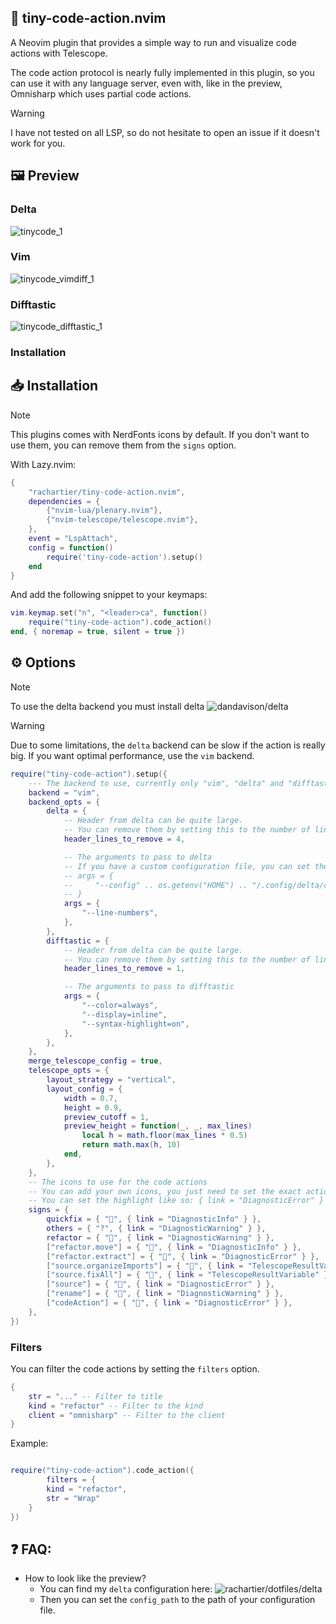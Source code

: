 ## 📇 tiny-code-action.nvim

A Neovim plugin that provides a simple way to run and visualize code actions with Telescope.

The code action protocol is nearly fully implemented in this plugin, so you can use it with any language server, even with, like in the preview, Omnisharp which uses partial code actions.

> [!WARNING]
> I have not tested on all LSP, so do not hesitate to open an issue if it doesn't work for you.

## 🖼️ Preview

### Delta

![tinycode_1](https://github.com/user-attachments/assets/d6906aef-0ef3-45d3-9a54-1249a9ea2d51)


### Vim

![tinycode_vimdiff_1](https://github.com/user-attachments/assets/d4797ffc-b85c-44de-a52e-cb85879b9f88)


### Difftastic

![tinycode_difftastic_1](https://github.com/user-attachments/assets/7fbdb52f-455f-4d4f-a2e6-434b14c4f21f)

### Installation

## 📥 Installation

> [!NOTE]
> This plugins comes with NerdFonts icons by default.
> If you don't want to use them, you can remove them from the `signs` option.

With Lazy.nvim:

```lua
{
    "rachartier/tiny-code-action.nvim",
    dependencies = {
        {"nvim-lua/plenary.nvim"},
        {"nvim-telescope/telescope.nvim"},
    },
    event = "LspAttach",
    config = function()
        require('tiny-code-action').setup()
    end
}
```

And add the following snippet to your keymaps:

```lua
vim.keymap.set("n", "<leader>ca", function()
	require("tiny-code-action").code_action()
end, { noremap = true, silent = true })
```

## ⚙️ Options

> [!NOTE]
> To use the delta backend you must install delta ![dandavison/delta](https://github.com/dandavison/delta)

> [!WARNING]
> Due to some limitations, the `delta` backend can be slow if the action is really big.
> If you want optimal performance, use the `vim` backend.

```lua
require("tiny-code-action").setup({
	--- The backend to use, currently only "vim", "delta" and "difftastic" are supported
	backend = "vim",
	backend_opts = {
		delta = {
			-- Header from delta can be quite large.
			-- You can remove them by setting this to the number of lines to remove
			header_lines_to_remove = 4,

			-- The arguments to pass to delta
			-- If you have a custom configuration file, you can set the path to it like so:
			-- args = {
			--     "--config" .. os.getenv("HOME") .. "/.config/delta/config.yml",
			-- }
			args = {
				"--line-numbers",
			},
		},
		difftastic = {
			-- Header from delta can be quite large.
			-- You can remove them by setting this to the number of lines to remove
			header_lines_to_remove = 1,

			-- The arguments to pass to difftastic
			args = {
				"--color=always",
				"--display=inline",
				"--syntax-highlight=on",
			},
		},
	},
    merge_telescope_config = true,
	telescope_opts = {
		layout_strategy = "vertical",
		layout_config = {
			width = 0.7,
			height = 0.9,
			preview_cutoff = 1,
			preview_height = function(_, _, max_lines)
				local h = math.floor(max_lines * 0.5)
				return math.max(h, 10)
			end,
		},
	},
	-- The icons to use for the code actions
	-- You can add your own icons, you just need to set the exact action's kind of the code action
	-- You can set the highlight like so: { link = "DiagnosticError" } or  like nvim_set_hl ({ fg ..., bg..., bold..., ...})
	signs = {
		quickfix = { "󰁨", { link = "DiagnosticInfo" } },
		others = { "?", { link = "DiagnosticWarning" } },
		refactor = { "", { link = "DiagnosticWarning" } },
		["refactor.move"] = { "󰪹", { link = "DiagnosticInfo" } },
		["refactor.extract"] = { "", { link = "DiagnosticError" } },
		["source.organizeImports"] = { "", { link = "TelescopeResultVariable" } },
		["source.fixAll"] = { "", { link = "TelescopeResultVariable" } },
		["source"] = { "", { link = "DiagnosticError" } },
		["rename"] = { "󰑕", { link = "DiagnosticWarning" } },
		["codeAction"] = { "", { link = "DiagnosticError" } },
	},
})
```


### Filters

You can filter the code actions by setting the `filters` option.

```lua
{
    str = "..." -- Filter to title
    kind = "refactor" -- Filter to the kind
    client = "omnisharp" -- Filter to the client
}

```

Example:
```lua

require("tiny-code-action").code_action({
        filters = {
        kind = "refactor",
        str = "Wrap"
    }
})
```


## ❓ FAQ:
- How to look like the preview?
	- You can find my `delta` configuration here: ![rachartier/dotfiles/delta](https://github.com/rachartier/dotfiles/tree/main/.config/delta)
    - Then you can set the `config_path` to the path of your configuration file.
